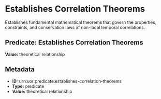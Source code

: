 # Establishes Correlation Theorems

Establishes fundamental mathematical theorems that govern the properties, constraints, and conservation laws of non-local temporal correlations.

## Predicate: Establishes Correlation Theorems

**Value:** theoretical relationship

## Metadata

- **ID:** urn:uor:predicate:establishes-correlation-theorems
- **Type:** predicate
- **Value:** theoretical relationship
